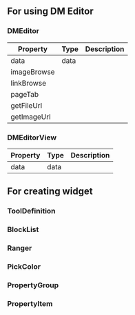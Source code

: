 ## For using DM Editor

### DMEditor

Property|Type|Description|
------|-----|----|
data|data||
imageBrowse|||
linkBrowse|||
pageTab|||
getFileUrl|||
getImageUrl|||

### DMEditorView
Property|Type|Description|
------|-----|----|
data|data||

## For creating widget

### ToolDefinition

### BlockList

### Ranger

### PickColor

### PropertyGroup

### PropertyItem
